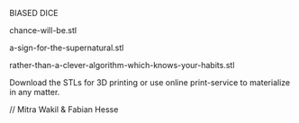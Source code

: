 BIASED DICE   

chance-will-be.stl

a-sign-for-the-supernatural.stl

rather-than-a-clever-algorithm-which-knows-your-habits.stl

Download the STLs for 3D printing or use online print-service to materialize in any matter.

// Mitra Wakil & Fabian Hesse
